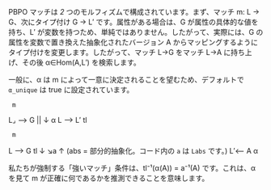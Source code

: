 PBPO マッチは *2* つのモルフィズムで構成されています。まず、マッチ m: L → G、次にタイプ付け G → L′ です。属性がある場合は、G が属性の具体的な値を持ち、L′ が変数を持つため、単純ではありません。したがって、実際には、G の属性を変数で置き換えた抽象化されたバージョン A からマッピングするようにタイプ付けを変更します。したがって、マッチ L->G をマッチ L->A に持ち上げ、その後 α∈Hom(A,L′) を検索します。

一般に、α は m によって一意に決定されることを望むため、デフォルトで `α_unique` は true に設定されています。

```
 m
```

L⌟ ⟶ G   ||     ↓ α   L  ⟶ L′      tl

```
 m
```

L ⟶ G  tl ↓ ↘a ↑ (abs = 部分的抽象化。コード内の `a` は `Labs` です。)    L′⟵ A        α

私たちが強制する「強いマッチ」条件は、tl⁻¹(α(A)) = a⁻¹(A) です。これは、α を見て m が正確に何であるかを推測できることを意味します。
